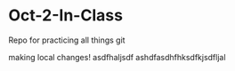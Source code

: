 # Oct-2-In-Class
Repo for practicing all things git 

making local changes! asdfhaljsdf
ashdfasdhfhksdfkjsdfljal 